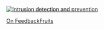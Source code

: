 [![Intrusion detection and prevention][img]][video]

[On FeedbackFruits][feedbackfruits]

[img]: https://img.youtube.com/vi/P4RymjPNGlA/hqdefault.jpg
[video]: https://youtu.be/P4RymjPNGlA
[feedbackfruits]: https://eu.feedbackfruits.com/groups/activity-group/1260623c-9876-4987-b54a-c752beac8189

